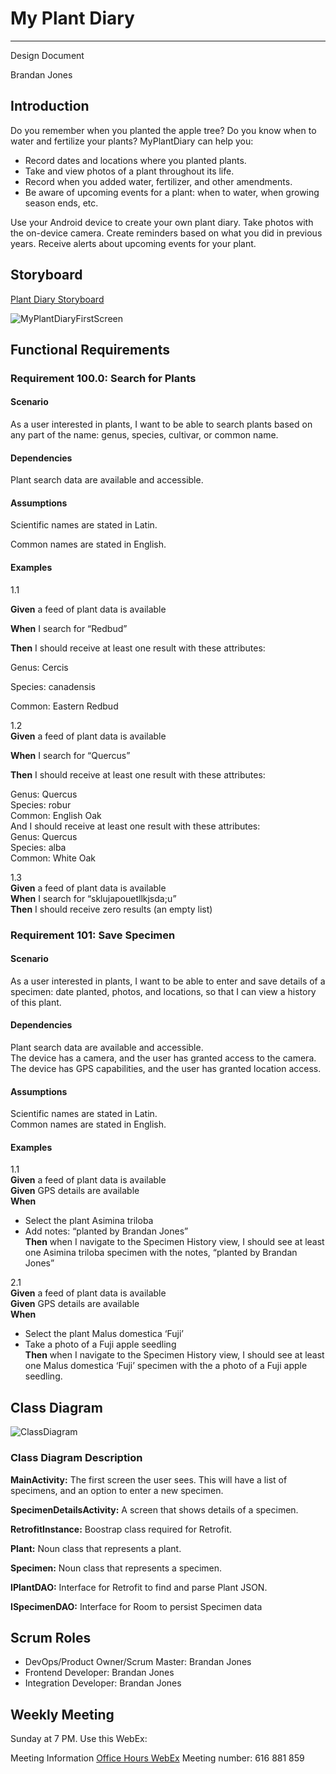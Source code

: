 # My Plant Diary 

---

Design Document  

Brandan Jones  

## Introduction 

Do you remember when you planted the apple tree?  Do you know when to water and fertilize your plants? MyPlantDiary can help you:  

-	Record dates and locations where you planted plants.
-	Take and view photos of a plant throughout its life.
-	Record when you added water, fertilizer, and other amendments.
-	Be aware of upcoming events for a plant: when to water, when growing season ends, etc.  

Use your Android device to create your own plant diary.  Take photos with the on-device camera.  Create reminders based on what you did in previous years.   Receive alerts about upcoming events for your plant.  

## Storyboard

[Plant Diary Storyboard](https://projects.invisionapp.com/prototype/Plant-Diary-ck0bict0n005bqh01aaeu8tuu/play/c6560121)

![MyPlantDiaryFirstScreen](https://user-images.githubusercontent.com/2224876/82161817-15ee8880-986e-11ea-8cda-f04ad1412893.png)

## Functional Requirements

### Requirement 100.0: Search for Plants

#### Scenario

As a user interested in plants, I want to be able to search plants based on any part of the name: genus, species, cultivar, or common name.  

#### Dependencies

Plant search data are available and accessible.  

#### Assumptions

Scientific names are stated in Latin.  

Common names are stated in English.  

#### Examples
1.1  

**Given** a feed of plant data is available  

**When**  I search for “Redbud”  

**Then** I should receive at least one result with these attributes:  

Genus: Cercis  

Species: canadensis  

Common: Eastern Redbud  


1.2  
**Given** a feed of plant data is available  

**When** I search for “Quercus”  

**Then** I should receive at least one result with these attributes:   

Genus: Quercus  
Species: robur  
Common: English Oak  
And I should receive at least one result with these attributes:  
Genus: Quercus  
Species: alba  
Common: White Oak  

1.3  
**Given** a feed of plant data is available  
**When** I search for “sklujapouetllkjsda;u”  
**Then** I should receive zero results (an empty list)  


### Requirement 101: Save Specimen

#### Scenario

As a user interested in plants, I want to be able to enter and save details of a specimen: date planted, photos, and locations, so that I can view a history of this plant.  

#### Dependencies
Plant search data are available and accessible.  
The device has a camera, and the user has granted access to the camera.  
The device has GPS capabilities, and the user has granted location access.  

#### Assumptions  
Scientific names are stated in Latin.  
Common names are stated in English.  

#### Examples  

1.1  
**Given** a feed of plant data is available  
**Given** GPS details are available  
**When**  

-	Select the plant Asimina triloba  
-	Add notes: “planted by Brandan Jones”  
**Then**  when I navigate to the Specimen History view, I should see at least one Asimina triloba specimen with the notes, “planted by Brandan Jones”  

2.1  
**Given** a feed of plant data is available  
**Given** GPS details are available  
**When**   

-	Select the plant Malus domestica ‘Fuji’  
-	Take a photo of a Fuji apple seedling  
**Then** when I navigate to the Specimen History view, I should see at least one Malus domestica ‘Fuji’ specimen with the a photo of a Fuji apple seedling.  

## Class Diagram

![ClassDiagram](https://user-images.githubusercontent.com/2224876/82162015-54387780-986f-11ea-998f-a45fdf8c3bf1.png)

### Class Diagram Description


**MainActivity:**  The first screen the user sees.  This will have a list of specimens, and an option to enter a new specimen.  

**SpecimenDetailsActivity:**  A screen that shows details of a specimen.  

**RetrofitInstance:** Boostrap class required for Retrofit.  

**Plant:** Noun class that represents a plant.  

**Specimen:** Noun class that represents a specimen.  

**IPlantDAO:** Interface for Retrofit to find and parse Plant JSON.  

**ISpecimenDAO:** Interface for Room to persist Specimen data  

## Scrum Roles

- DevOps/Product Owner/Scrum Master: Brandan Jones  
- Frontend Developer: Brandan Jones  
- Integration Developer: Brandan Jones  

## Weekly Meeting

Sunday at 7 PM.  Use this WebEx:

Meeting Information
[Office Hours WebEx](https://ucincinnati.webex.com/ucincinnati/j.php?MTID=m4eae59003bb943cc093fcd3f287864db)
Meeting number:
616 881 859








